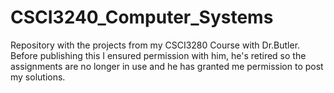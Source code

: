 # CSCI3240_Computer_Systems
Repository with the projects from my CSCI3280 Course with Dr.Butler. Before publishing this I ensured permission with him, he's retired so the assignments are no longer in use and he has granted me permission to post my solutions.
